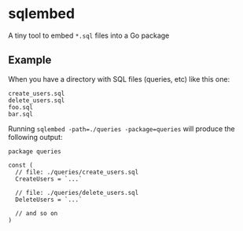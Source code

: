 # sqlembed

A tiny tool to embed `*.sql` files into a Go package

## Example

When you have a directory with SQL files (queries, etc) like this one:

```
create_users.sql
delete_users.sql
foo.sql
bar.sql
```

Running `sqlembed -path=./queries -package=queries` will produce the following output:

```
package queries

const (
  // file: ./queries/create_users.sql
  CreateUsers = `...`

  // file: ./queries/delete_users.sql
  DeleteUsers = `...`

  // and so on
)
```
